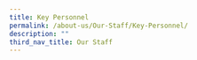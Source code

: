 ```yaml
---
title: Key Personnel
permalink: /about-us/Our-Staff/Key-Personnel/
description: ""
third_nav_title: Our Staff
---
```

